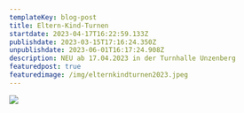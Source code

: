 ```yaml
---
templateKey: blog-post
title: Eltern-Kind-Turnen
startdate: 2023-04-17T16:22:59.133Z
publishdate: 2023-03-15T17:16:24.350Z
unpublishdate: 2023-06-01T16:17:24.908Z
description: NEU ab 17.04.2023 in der Turnhalle Unzenberg
featuredpost: true
featuredimage: /img/elternkindturnen2023.jpeg
---
```

![](/img/elternkindturnen2023.jpeg)